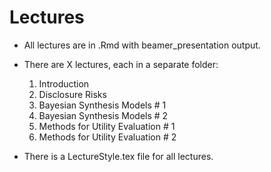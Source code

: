 # Lectures

- All lectures are in .Rmd with beamer_presentation output.

- There are X lectures, each in a separate folder:
    1. Introduction
    2. Disclosure Risks
    3. Bayesian Synthesis Models \# 1
    4. Bayesian Synthesis Models \# 2
    5. Methods for Utility Evaluation \# 1
    6. Methods for Utility Evaluation \# 2

- There is a LectureStyle.tex file for all lectures.
